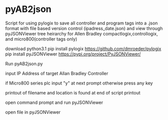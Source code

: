# pyAB2json
Script for using pylogix to save all controller and program tags into a .json format with file based version control (ipadress_date.json) and view through pyJSONViewer tree heirarchy for Allen Bradley compactlogix,controllogix, and micro800(controller tags only)

download python3.1
pip install pylogix https://github.com/dmroeder/pylogix
pip install pyJSONViewer https://pypi.org/project/PyJSONViewer/

Run pyAB2json.py 

input IP Address of target Allan Bradley Controller

if Micro800 series plc input "y" at next prompt otherwise press any key

printout of filename and location is found at end of script printout

open command prompt and run pyJSONViewer

open file in pyJSONViewer

